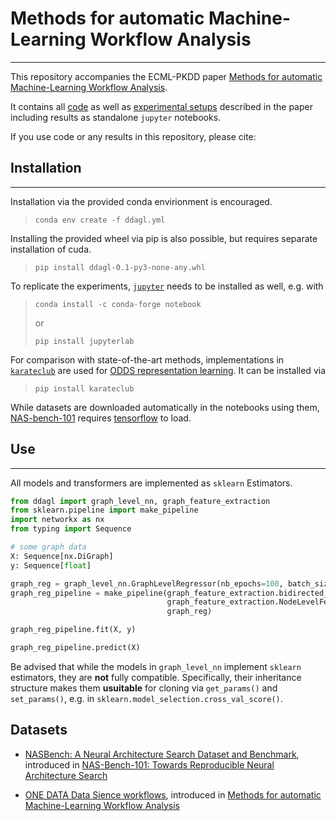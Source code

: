 # Methods for automatic Machine-Learning Workflow Analysis

---

This repository accompanies the ECML-PKDD paper [Methods for automatic Machine-Learning Workflow Analysis]().

It contains all [code](ddagl) as well as [experimental setups](experiments) described in the paper including results as standalone `jupyter` notebooks.

If you use code or any results in this repository, please cite:
>

## Installation

---

Installation via the provided conda envirionment is encouraged.

> `conda env create -f ddagl.yml`

Installing the provided wheel via pip is also possible, but requires separate installation of cuda.

> `pip install ddagl-0.1-py3-none-any.whl`

To replicate the experiments, [`jupyter`](https://jupyter.org/install) needs to be installed as well, e.g. with


> `conda install -c conda-forge notebook`
> 
> or 
> 
> `pip install jupyterlab`

For comparison with state-of-the-art methods, implementations in [`karateclub`](https://karateclub.readthedocs.io/en/latest/notes/installation.html) are used for [ODDS representation learning](experiments/representation_learning.ipynb).
It can be installed via
> `pip install karateclub`

While datasets are downloaded automatically in the notebooks using them, [NAS-bench-101](https://github.com/google-research/nasbench/blob/master/setup.py) requires [tensorflow](https://www.tensorflow.org/install) to load.

## Use

---

All models and transformers are implemented as `sklearn` Estimators.


```python
from ddagl import graph_level_nn, graph_feature_extraction
from sklearn.pipeline import make_pipeline
import networkx as nx
from typing import Sequence

# some graph data
X: Sequence[nx.DiGraph]
y: Sequence[float]

graph_reg = graph_level_nn.GraphLevelRegressor(nb_epochs=100, batch_size=100)
graph_reg_pipeline = make_pipeline(graph_feature_extraction.bidirected_transformer, 
                                   graph_feature_extraction.NodeLevelFeatureTransformer(), 
                                   graph_reg)

graph_reg_pipeline.fit(X, y)

graph_reg_pipeline.predict(X)

```


Be advised that while the models in `graph_level_nn` implement `sklearn` estimators, they are **not** fully compatible.
Specifically, their inheritance structure makes them **usuitable** for cloning via `get_params()` and `set_params()`, e.g.
in `sklearn.model_selection.cross_val_score()`.

## Datasets

- [NASBench: A Neural Architecture Search Dataset and Benchmark](https://github.com/google-research/nasbench), introduced in [NAS-Bench-101: Towards Reproducible Neural Architecture Search](https://arxiv.org/abs/1902.09635)

- [ONE DATA Data Sience workflows](https://zenodo.org/record/4633704), introduced in [Methods for automatic Machine-Learning Workflow Analysis]()

